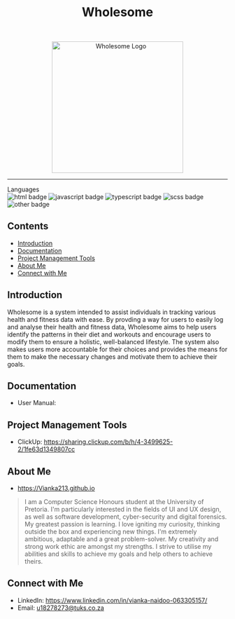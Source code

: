 <h1 align="center"> Wholesome </h1> <br>
<p align="center">
    <img alt="Wholesome Logo" src="![favicon](https://user-images.githubusercontent.com/62074573/118970643-be966300-b96e-11eb-9576-5a1073402ff0.png)" width="300">
</p>

<hr>

<p>
    Languages <br>
    <img alt="html badge" src="https://img.shields.io/badge/html-%2051.7%25-e34c26.svg">
    <img alt="javascript badge" src="https://img.shields.io/badge/javascript-%2031.5%25-f1e05a.svg">
  <img alt="typescript badge" src="https://img.shields.io/badge/typescript-%202.5%25-2b7489.svg">
    <img alt="scss badge" src="https://img.shields.io/badge/scss-%206.9%25-c6538c.svg">
    <img alt="other badge" src="https://img.shields.io/badge/other-%200.2%25-ededed.svg">
</p>

## Contents
- [Introduction](#introduction)
- [Documentation](#documentation)
- [Project Management Tools](#project-management-tools)
- [About Me](#about-me)
- [Connect with Me](#connect-with-me)

## Introduction
Wholesome is a system intended to assist individuals in tracking various health and fitness data with ease. By provding a way for users to easily log and analyse their health and fitness data, Wholesome aims to help users identify the patterns in their diet and workouts and encourage users to modify them to ensure a holistic, well-balanced lifestyle. The system also makes users more accountable for their choices and provides the means for them to make the necessary changes and motivate them to achieve their goals.


## Documentation
- User Manual: 

## Project Management Tools
- ClickUp: https://sharing.clickup.com/b/h/4-3499625-2/1fe63d1349807cc
 
## About Me
- https://Vianka213.github.io
> I am a Computer Science Honours student at the University of Pretoria. I'm particularly interested in the fields of UI and UX design, as well as software development, cyber-security and digital forensics.
My greatest passion is learning. I love igniting my curiosity, thinking outside the box and experiencing new things.
I'm extremely ambitious, adaptable and a great problem-solver. My creativity and strong work ethic are amongst my strengths. I strive to utilise my abilities and skills to achieve my goals and help others to achieve theirs.


## Connect with Me
- LinkedIn: https://www.linkedin.com/in/vianka-naidoo-063305157/
- Email: u18278273@tuks.co.za 

